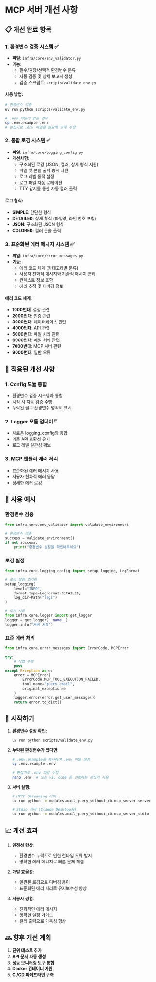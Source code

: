 # MCP 서버 개선 사항

## 📋 개선 완료 항목

### 1. 환경변수 검증 시스템 ✅
- **파일**: `infra/core/env_validator.py`
- **기능**:
  - 필수/권장/선택적 환경변수 분류
  - 자동 검증 및 상세 보고서 생성
  - 검증 스크립트: `scripts/validate_env.py`

#### 사용 방법:
```bash
# 환경변수 검증
uv run python scripts/validate_env.py

# .env 파일이 없는 경우
cp .env.example .env
# 편집기로 .env 파일을 필요에 맞게 수정
```

### 2. 통합 로깅 시스템 ✅
- **파일**: `infra/core/logging_config.py`
- **개선사항**:
  - 구조화된 로깅 (JSON, 컬러, 상세 형식 지원)
  - 파일 및 콘솔 출력 동시 지원
  - 로그 레벨 동적 설정
  - 로그 파일 자동 로테이션
  - TTY 감지를 통한 자동 컬러 출력

#### 로그 형식:
- **SIMPLE**: 간단한 형식
- **DETAILED**: 상세 형식 (파일명, 라인 번호 포함)
- **JSON**: 구조화된 JSON 형식
- **COLORED**: 컬러 콘솔 출력

### 3. 표준화된 에러 메시지 시스템 ✅
- **파일**: `infra/core/error_messages.py`
- **기능**:
  - 에러 코드 체계 (카테고리별 분류)
  - 사용자 친화적 메시지와 기술적 메시지 분리
  - 컨텍스트 정보 포함
  - 에러 추적 및 디버깅 정보

#### 에러 코드 체계:
- **1000번대**: 설정 관련
- **2000번대**: 인증 관련
- **3000번대**: 데이터베이스 관련
- **4000번대**: API 관련
- **5000번대**: 파일 처리 관련
- **6000번대**: 메일 처리 관련
- **7000번대**: MCP 서버 관련
- **9000번대**: 일반 오류

## 🔧 적용된 개선 사항

### 1. Config 모듈 통합
- 환경변수 검증 시스템과 통합
- 시작 시 자동 검증 수행
- 누락된 필수 환경변수 명확히 표시

### 2. Logger 모듈 업데이트
- 새로운 logging_config와 통합
- 기존 API 호환성 유지
- 로그 레벨 일관성 확보

### 3. MCP 핸들러 에러 처리
- 표준화된 에러 메시지 사용
- 사용자 친화적 에러 응답
- 상세한 에러 로깅

## 📝 사용 예시

### 환경변수 검증
```python
from infra.core.env_validator import validate_environment

# 환경변수 검증
success = validate_environment()
if not success:
    print("환경변수 설정을 확인해주세요")
```

### 로깅 설정
```python
from infra.core.logging_config import setup_logging, LogFormat

# 로깅 설정 초기화
setup_logging(
    level="INFO",
    format_type=LogFormat.DETAILED,
    log_dir=Path("logs")
)

# 로거 사용
from infra.core.logger import get_logger
logger = get_logger(__name__)
logger.info("서버 시작")
```

### 표준 에러 처리
```python
from infra.core.error_messages import ErrorCode, MCPError

try:
    # 작업 수행
    pass
except Exception as e:
    error = MCPError(
        ErrorCode.MCP_TOOL_EXECUTION_FAILED,
        tool_name="query_email",
        original_exception=e
    )
    logger.error(error.get_user_message())
    return error.to_dict()
```

## 🚀 시작하기

1. **환경변수 설정 확인**:
   ```bash
   uv run python scripts/validate_env.py
   ```

2. **누락된 환경변수가 있다면**:
   ```bash
   # .env.example을 복사하여 .env 파일 생성
   cp .env.example .env

   # 편집기로 .env 파일 수정
   nano .env  # 또는 vi, code 등 선호하는 편집기 사용
   ```

3. **서버 실행**:
   ```bash
   # HTTP Streaming 서버
   uv run python -m modules.mail_query_without_db.mcp_server.server

   # Stdio 서버 (Claude Desktop용)
   uv run python -m modules.mail_query_without_db.mcp_server_stdio
   ```

## 📈 개선 효과

1. **안정성 향상**:
   - 환경변수 누락으로 인한 런타임 오류 방지
   - 명확한 에러 메시지로 빠른 문제 해결

2. **개발 효율성**:
   - 일관된 로깅으로 디버깅 용이
   - 표준화된 에러 처리로 유지보수성 향상

3. **사용자 경험**:
   - 친화적인 에러 메시지
   - 명확한 설정 가이드
   - 컬러 출력으로 가독성 향상

## 🔜 향후 개선 계획

1. **단위 테스트 추가**
2. **API 문서 자동 생성**
3. **성능 모니터링 도구 통합**
4. **Docker 컨테이너 지원**
5. **CI/CD 파이프라인 구축**